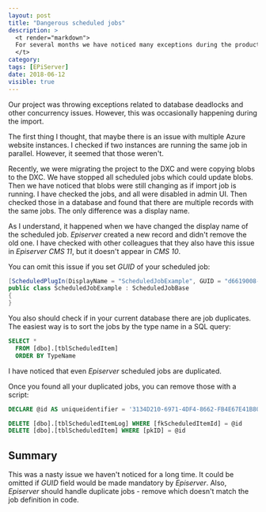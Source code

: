 ```yaml
---
layout: post
title: "Dangerous scheduled jobs"
description: >
  <t render="markdown">
  For several months we have noticed many exceptions during the product import in one of our projects. It is a custom import which is running in a scheduled job, and we didn't think that it could be the cause for those exceptions.
  </t>
category:
tags: [EPiServer]
date: 2018-06-12
visible: true
---
```


Our project was throwing exceptions related to database deadlocks and other concurrency issues. However, this was occasionally happening during the import.

The first thing I thought, that maybe there is an issue with multiple Azure website instances. I checked if two instances are running the same job in parallel. However, it seemed that those weren't.

Recently, we were migrating the project to the DXC and were copying blobs to the DXC. We have stopped all scheduled jobs which could update blobs. Then we have noticed that blobs were still changing as if import job is running. I have checked the jobs, and all were disabled in admin UI. Then checked those in a database and found that there are multiple records with the same jobs. The only difference was a display name.

As I understand, it happened when we have changed the display name of the scheduled job. _Episerver_ created a new record and didn't remove the old one. I have checked with other colleagues that they also have this issue in _Episerver CMS 11_, but it doesn't appear in _CMS 10_.

You can omit this issue if you set _GUID_ of your scheduled job:

```csharp
[ScheduledPlugIn(DisplayName = "ScheduledJobExample", GUID = "d6619008-3e76-4886-b3c7-9a025a0c2603")]
public class ScheduledJobExample : ScheduledJobBase
{
}
```

You also should check if in your current database there are job duplicates. The easiest way is to sort the jobs by the type name in a SQL query:

```sql
SELECT *
  FROM [dbo].[tblScheduledItem]
  ORDER BY TypeName
```

I have noticed that even _Episerver_ scheduled jobs are duplicated.

Once you found all your duplicated jobs, you can remove those with a script:

```sql
DECLARE @id AS uniqueidentifier = '3134D210-6971-4DF4-8662-FB4E67E41B80'

DELETE [dbo].[tblScheduledItemLog] WHERE [fkScheduledItemId] = @id
DELETE [dbo].[tblScheduledItem] WHERE [pkID] = @id
```

## Summary

This was a nasty issue we haven't noticed for a long time. It could be omitted if _GUID_ field would be made mandatory by _Episerver_. Also, _Episerver_ should handle duplicate jobs - remove which doesn't match the job definition in code.